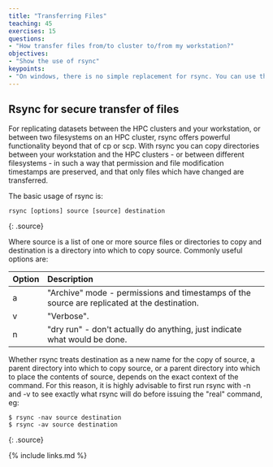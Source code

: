 ```yaml
---
title: "Transferring Files"
teaching: 45
exercises: 15
questions:
- "How transfer files from/to cluster to/from my workstation?"
objectives:
- "Show the use of rsync"
keypoints:
- "On windows, there is no simple replacement for rsync. You can use the file trasfer application that comes with PuTTY"
---
```


## Rsync for secure transfer of files 

For replicating datasets between the HPC clusters and your workstation,
or between two filesystems on an HPC cluster, rsync offers powerful
functionality beyond that of cp or scp.
With rsync you can copy directories between your workstation and the HPC
clusters  - or between different filesystems - in such a way that permission
and file modification timestamps are preserved, and that only files which
have changed are transferred.

The basic usage of rsync is:

~~~
rsync [options] source [source] destination
~~~
{: .source}

Where source is a list of one or more source files or directories to copy and destination is a directory into which to copy
source. Commonly useful options are:

| Option | Description |
|:-------|:------------|
| a | "Archive" mode - permissions and timestamps of the source are replicated at the destination. |
| v | "Verbose". |
| n | "dry run" - don't actually do anything, just indicate what would be done. |

Whether rsync treats destination as a new name for the copy of source, a parent directory into which to copy source, or a parent directory into which to place the contents of source, depends on the exact context of the command. For this reason, it is highly advisable to first run rsync with -n and -v to see exactly what rsync will do before issuing the "real" command, eg:

~~~
$ rsync -nav source destination
$ rsync -av source destination
~~~
{: .source}

{% include links.md %}
